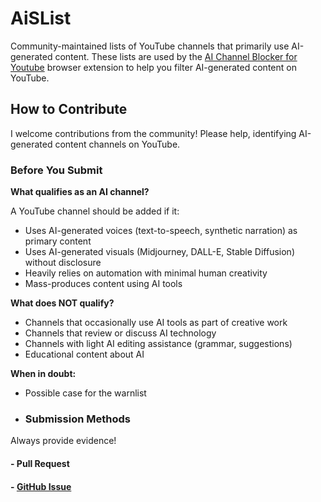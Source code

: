 # AiSList
Community-maintained lists of YouTube channels that primarily use AI-generated content. These lists are used by the [AI Channel Blocker for Youtube](https://github.com/Override92/AiBlock) browser extension to help you filter AI-generated content on YouTube.

## How to Contribute
I welcome contributions from the community! Please help, identifying AI-generated content channels on YouTube.

### Before You Submit

**What qualifies as an AI channel?**

A YouTube channel should be added if it:
- Uses AI-generated voices (text-to-speech, synthetic narration) as primary content
- Uses AI-generated visuals (Midjourney, DALL-E, Stable Diffusion) without disclosure
- Heavily relies on automation with minimal human creativity
- Mass-produces content using AI tools

**What does NOT qualify?**

- Channels that occasionally use AI tools as part of creative work
- Channels that review or discuss AI technology
- Channels with light AI editing assistance (grammar, suggestions)
- Educational content about AI

**When in doubt:** 
- Possible case for the warnlist

- ### Submission Methods

Always provide evidence!

#### - Pull Request
#### - [GitHub Issue](https://github.com/Override92/AiSList/issues/new?template=report-ai-channel.md)

